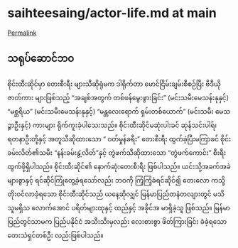 # saihteesaing/actor-life.md at main

[Permalink](https://github.com/mgyannainglin/saihteesaing/blob/9bab7519d91b57a0345368538cb3011c72aaf143/actor-life.md)

## သရုပ်ဆောင်ဘဝ

စိုင်းထီးဆိုင်မှာ တေးစီးရီး များသီဆိုရုံမက ဒါရိုက်တာ မောင်ငြိမ်းချမ်းစီစဉ်ပြီး ဗီဒီယိုဇာတ်ကား များဖြစ်သည့် “အချစ်အတွက် တစ်ဖန်မွေးဖွားခြင်း” \(မင်းသမီးမေသန်းနုနှင့်\) “မစ္ဆရိယ” \(မင်းသမီးမေသန်းနုနှင့်\) “မန္တလေးရောက် ရှမ်းတစ်ယောက်” \(မင်းသမီး မေသဉ္ဇာဦးနှင့်\) ကားများ ရိုက်ကူးခဲ့ပါသေးသည်။ စိုင်းထီးဆိုင်မဆုံးပါးခင် ဆုန်သင်းပါရ်၊ ရတနာဦးတို့နှင့် အတူသီဆိုထားသော “ ဝတ်မှုန်ခရီး” တေးစီးရီး ထွက်ခဲ့ပြီးမကြာခင် စိုင်းခမ်းလိတ်၏သမီး “နန်းခမ်းနွဲ့လိတ်”နှင့် တွဲဖက်သီဆိုထားသော “တွဲဖက်ကောင်း” စီးရီးထွက်ဖို့ရှိပါသည်။ စိုင်းထီးဆိုင်၏ နောက်ဆုံးတေးစီးရီး ဖြစ်ပါသည်။ ယင်းသို့အခက်အခဲများစွာနှင့် ရင်ဆိုင်ကြုံတွေ့ခဲ့ရသော်လည်း ဘဝကို ကြံ့ကြံ့ခံရင်ဆိုင်၍ တေးလော ကသို့ တိုးဝင်လာခဲ့ရသော စိုင်းထီးဆိုင်သည် ယနေ့ဆိုလျှင် မြန်မာပြည်တနံတလျားတွင် မသိသူမရှိသ လောက်အောင် ပရိတ်များထုနှင့် ထည်နှင့် အခိုင်အ မာရှိခဲ့သူ ဖြစ်သည်။ မြန်မာပြည်တွင်သာမက ပြည်ပနိုင်ငံ အသီးသီးမှလည်း လေးစားစွာ ဖိတ်ကြားခြင်း ခံခဲ့ရသော တေးသံရှင်တစ်ဦး လည်းဖြစ်ပါသည်။

